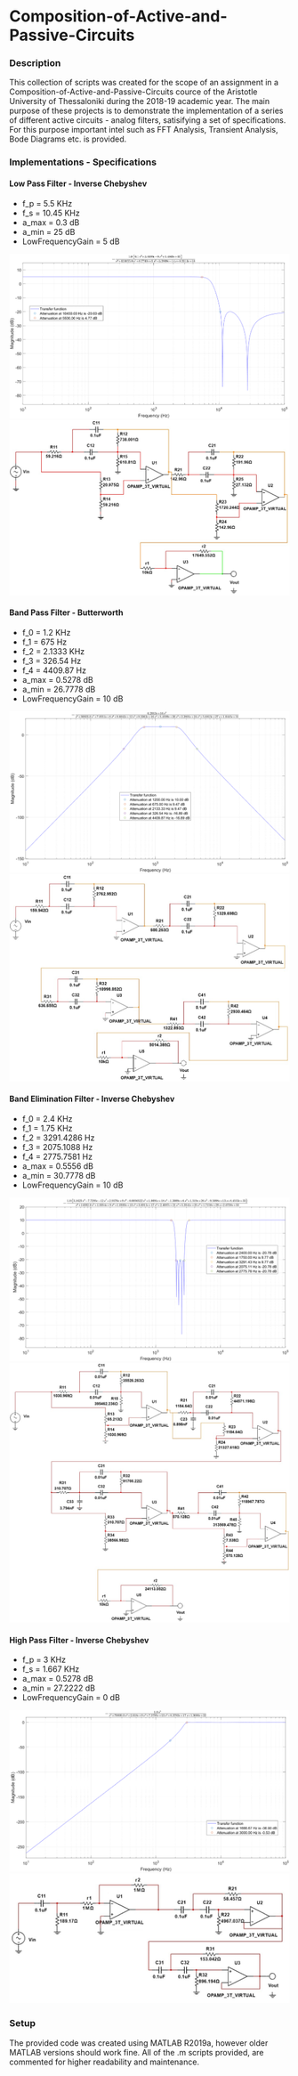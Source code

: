 # Composition-of-Active-and-Passive-Circuits

### Description
This collection of scripts was created for the scope of an assignment in a Composition-of-Active-and-Passive-Circuits cource of the Aristotle University of Thessaloniki during the 2018-19 academic year. The main purpose of these projects is to demonstrate the implementation of a series of different active circuits - analog filters, satisifying a set of specifications. For this purpose important intel such as FFT Analysis, Transient Analysis, Bode Diagrams etc. is provided.

### Implementations - Specifications

#### Low Pass Filter - Inverse Chebyshev
 - f_p  = 5.5 KHz
 - f_s = 10.45 KHz
 - a_max = 0.3 dB
 - a_min = 25 dB
 - LowFrequencyGain = 5 dB
 
![alt-text-1](https://github.com/kosletr/Composition-of-Active-and-Passive-Circuits/blob/master/LP/plots/T_LP.png "Low Pass Filter")
![alt-text-2](https://github.com/kosletr/Composition-of-Active-and-Passive-Circuits/blob/master/LP/plots/finalCircuit.jpg "Low Pass Circuit")


#### Band Pass Filter - Butterworth
 - f_0 = 1.2 KHz
 - f_1 = 675 Hz
 - f_2 = 2.1333 KHz
 - f_3 = 326.54 Hz
 - f_4 = 4409.87 Hz
 - a_max = 0.5278 dB
 - a_min = 26.7778 dB
 - LowFrequencyGain = 10 dB
 
![alt-text-3](https://github.com/kosletr/Composition-of-Active-and-Passive-Circuits/blob/master/BP/plots/T_BP.png "Band Pass Filter")
![alt-text-4](https://github.com/kosletr/Composition-of-Active-and-Passive-Circuits/blob/master/BP/plots/finalCircuit.jpg "Band Pass Circuit")


#### Band Elimination Filter - Inverse Chebyshev
 - f_0 = 2.4 KHz
 - f_1 = 1.75 KHz
 - f_2 = 3291.4286 Hz
 - f_3 = 2075.1088 Hz
 - f_4 = 2775.7581 Hz
 - a_max = 0.5556 dB
 - a_min = 30.7778 dB
 - LowFrequencyGain = 10 dB
 
![alt-text-5](https://github.com/kosletr/Composition-of-Active-and-Passive-Circuits/blob/master/BE/plots/T_BE.png "Band Elimination Filter")
![alt-text-6](https://github.com/kosletr/Composition-of-Active-and-Passive-Circuits/blob/master/BE/plots/finalCircuit.jpg "Band Elimination Circuit")


#### High Pass Filter - Inverse Chebyshev
 - f_p  = 3 KHz
 - f_s = 1.667 KHz
 - a_max = 0.5278 dB
 - a_min = 27.2222 dB
 - LowFrequencyGain = 0 dB
 
![alt-text-7](https://github.com/kosletr/Composition-of-Active-and-Passive-Circuits/blob/master/HP/plots/T_HP.png "High Pass Filter")
![alt-text-8](https://github.com/kosletr/Composition-of-Active-and-Passive-Circuits/blob/master/HP/plots/finalCircuit.jpg "High Pass Circuit")

### Setup
The provided code was created using MATLAB R2019a, however older MATLAB versions should work fine. All of the .m scripts provided, are  commented for higher readability and maintenance.
